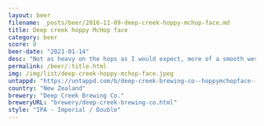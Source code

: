 ```yaml
---
layout: beer
filename: _posts/beer/2016-11-09-deep-creek-hoppy-mchop-face.md
title: Deep creek hoppy McHop face
category: beer
score: 8
beer-date: "2021-01-14"
desc: "Not as heavy on the hops as I would expect, more of a smooth west coast IPA. As it warms the hop oils come through more strongly but it still seems milder than you would expect. If you’re new to DIPAs then this is for you"
permalink: /beer/:title.html
img: /img/list/deep-creek-hoppy-mchop-face.jpeg
untappd: "https://untappd.com/b/deep-creek-brewing-co--hoppymchopface---hop-oil-dipa/1682323"
country: "New Zealand"
brewery: "Deep Creek Brewing Co."
breweryURL: "brewery/deep-creek-brewing-co.html"
style: "IPA - Imperial / Double"
---
```


